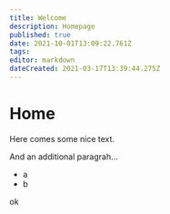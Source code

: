 ```yaml
---
title: Welcome
description: Homepage
published: true
date: 2021-10-01T13:09:22.761Z
tags: 
editor: markdown
dateCreated: 2021-03-17T13:39:44.275Z
---
```


# Home

Here comes some nice text.

And an additional paragrah...

* a
* b

ok
